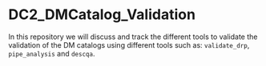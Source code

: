 # DC2_DMCatalog_Validation
In this repository we will discuss and track the different tools to validate the validation of the DM catalogs using different tools such as: `validate_drp`, `pipe_analysis` and `descqa`.
